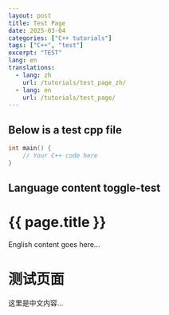 ```yaml
---
layout: post
title: Test Page
date: 2025-03-04
categories: ["C++ tutorials"]
tags: ["C++", "test"]
excerpt: "TEST"
lang: en
translations: 
  - lang: zh
    url: /tutorials/test_page_zh/
  - lang: en
    url: /tutorials/test_page/
---
```


## Below is a test cpp file
```cpp
int main() {
    // Your C++ code here
}
```


## Language content toggle-test

<div data-lang="en">
  <!-- English content here -->
  <h1>{{ page.title }}</h1>
  <p>English content goes here...</p>
</div>

<div data-lang="zh">
  <!-- Chinese content here -->
  <h1>测试页面</h1>
  <p>这里是中文内容...</p>
</div>





